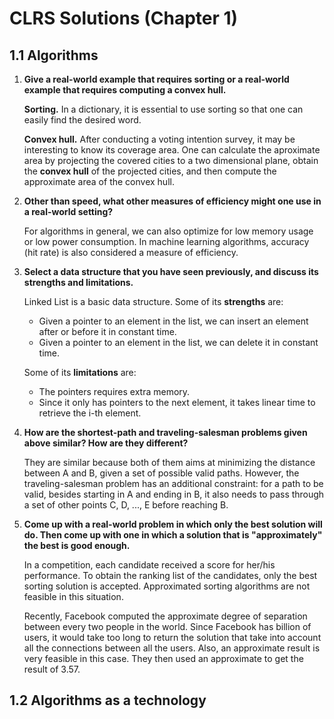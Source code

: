 <meta charset="utf-8">
<link rel='stylesheet' href='http://dmoraes.org/md.css'/>

CLRS Solutions (Chapter 1)
==========================

## 1.1 Algorithms

1. **Give a real-world example that requires sorting or a real-world example
   that requires computing a convex hull.**

    **Sorting.** In a dictionary, it is essential to use sorting so that one can
    easily find the desired word.

    **Convex hull.** After conducting a voting intention survey, it may be
    interesting to know its coverage area. One can calculate the aproximate area
    by projecting the covered cities to a two dimensional plane, obtain the
    **convex hull** of the projected cities, and then compute the approximate
    area of the convex hull.

2. **Other than speed, what other measures of efficiency might one use in
   a real-world setting?**

    For algorithms in general, we can also optimize for low memory usage or low
    power consumption. In machine learning algorithms, accuracy (hit rate) is
    also considered a measure of efficiency.

3. **Select a data structure that you have seen previously, and discuss its
   strengths and limitations.**

    Linked List is a basic data structure. Some of its **strengths** are:

    * Given a pointer to an element in the list, we can insert an element after
      or before it in constant time.
    * Given a pointer to an element in the list, we can delete it in constant
      time.

    Some of its **limitations** are:

    * The pointers requires extra memory.
    * Since it only has pointers to the next element, it takes linear time to
      retrieve the i-th element.

4. **How are the shortest-path and traveling-salesman problems given above
   similar? How are they different?**

    They are similar because both of them aims at minimizing the distance
    between A and B, given a set of possible valid paths. However, the
    traveling-salesman problem has an additional constraint: for a path to be
    valid, besides starting in A and ending in B, it also needs to pass through
    a set of other points C, D, ..., E before reaching B.

5. **Come up with a real-world problem in which only the best solution will do.
   Then come up with one in which a solution that is "approximately" the best is
   good enough.**

    In a competition, each candidate received a score for her/his performance. To
    obtain the ranking list of the candidates, only the best sorting solution is
    accepted. Approximated sorting algorithms are not feasible in this situation.

    Recently, Facebook computed the approximate degree of separation between
    every two people in the world. Since Facebook has billion of users, it would
    take too long to return the solution that take into account all the
    connections between all the users. Also, an approximate result is very
    feasible in this case. They then used an approximate to get the result of
    3.57.

## 1.2 Algorithms as a technology
